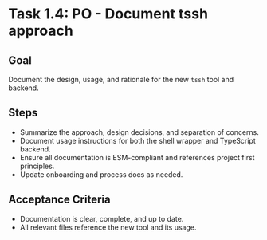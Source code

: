 # Task 1.4: PO - Document tssh approach

## Goal
Document the design, usage, and rationale for the new `tssh` tool and backend.

## Steps
- Summarize the approach, design decisions, and separation of concerns.
- Document usage instructions for both the shell wrapper and TypeScript backend.
- Ensure all documentation is ESM-compliant and references project first principles.
- Update onboarding and process docs as needed.

## Acceptance Criteria
- Documentation is clear, complete, and up to date.
- All relevant files reference the new tool and its usage.
